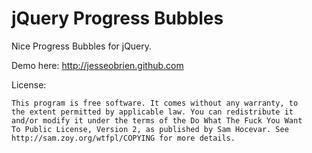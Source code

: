 jQuery Progress Bubbles
=======================

Nice Progress Bubbles for jQuery.

Demo here: http://jesseobrien.github.com

License:

```
This program is free software. It comes without any warranty, to
the extent permitted by applicable law. You can redistribute it
and/or modify it under the terms of the Do What The Fuck You Want
To Public License, Version 2, as published by Sam Hocevar. See
http://sam.zoy.org/wtfpl/COPYING for more details.

```